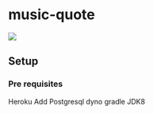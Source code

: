 # music-quote

![](https://github.com/littlewing/music-quote/workflows/CI/badge.svg)

## Setup 

### Pre requisites

Heroku
Add Postgresql dyno
gradle
JDK8

